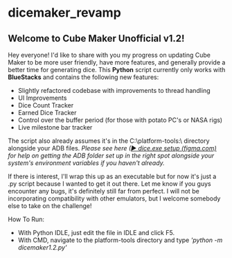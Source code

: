 # dicemaker_revamp

## Welcome to Cube Maker Unofficial v1.2!

Hey everyone! I'd like to share with you my progress on updating Cube Maker to be more user friendly, have more features, and generally provide a better time for generating dice. This **Python** script currently only works with **BlueStacks** and contains the following new features:
- Slightly refactored codebase with improvements to thread handling
- UI Improvements
- Dice Count Tracker
- Earned Dice Tracker
- Control over the buffer period (for those with potato PC's or NASA rigs)
- Live milestone bar tracker

The script also already assumes it's in the C:\platform-tools:\ directory alongside your ADB files. 
*Please see here ([▶ dice.exe setup (figma.com)](https://www.figma.com/proto/2d3icPqyv5V8ow4EWgOmvl/Untitled?type=design&node-id=124-84&t=oXRlJ0X4ydqPNtpJ-0&scaling=min-zoom&page-id=0%3A1) for help on getting the ADB folder set up in the right spot alongside your system's environment variables if you haven't already.* 

If there is interest, I'll wrap this up as an executable but for now it's just a .py script because I wanted to get it out there. Let me know if you guys encounter any bugs, it's definitely still far from perfect. I will not be incorporating compatibility with other emulators, but I welcome somebody else to take on the challenge!

How To Run:
- With Python IDLE, just edit the file in IDLE and click F5.
- With CMD, navigate to the platform-tools directory and type *'python -m dicemaker1.2.py'*
